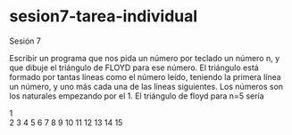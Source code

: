 # sesion7-tarea-individual
Sesión 7

Escribir un programa que nos pida un número por teclado un número n, y que dibuje el triángulo de FLOYD para ese número. El triángulo está formado por tantas líneas como el número leído, teniendo la primera línea un número, y uno más cada una de las líneas siguientes. Los números son los naturales empezando por el 1. El triángulo de floyd para n=5 sería

 1  
 2   3
 4   5   6
 7   8   9 10
11  12  13 14 15

